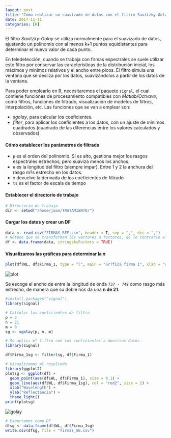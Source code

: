 ```yaml
---
layout: post
title: "Cómo realizar un suavizado de datos con el filtro Savitzky-Golay y R"
date: 2017-11-11
categories: [R]
---
```

El filtro *Savitzky-Golay* se utiliza normalmente para el suavizado de datos, ajustando un polinomio con al menos k+1 puntos equidistantes para determinar el nuevo valor de cada punto.

En teledetección, cuando se trabaja con firmas espectrales se suele utilizar este filtro por conservar las características de la distribución inicial, los máximos y mínimos relativos y el ancho entre picos. El filtro simula una ventana que se desliza por los datos, suavizándolos a partir de los datos de la ventana.

Para poder emplearlo en [R](https://cran.r-project.org/), necesitaremos el paquete `signal`, el cual contiene funciones de procesamiento compatibles con *Matlab/Octvave*, como filtros, funciones de filtrado, visualización de modelos de filtros, interpolación, etc. Las funciones que se van a emplear son:

- *sgolay*, para calcular los coeficientes.
- *filter*, para aplicar los coeficientes a los datos, con un ajuste de mínimos cuadrados (cuadrado de las diferencias entre los valores calculados y observados).


#### Cómo establecer los parámetros de filtrado
* `p`  es el orden del polinomio. Si es alto, gestiona mejor los rasgos espectrales estrechos, pero suaviza menos los anchos.
* `n` es la longitud del filtro (siempre impar). Entre 1 y 2 la anchura del rasgo m?s estrecho en los datos.
* `m` devuelve la derivada de los coeficientes de filtrado
* `ts` es el factor de escala de tiempo

#### Establecer el directorio de trabajo

```R
# Directorio de trabajo
dir <- setwd("/home/joan/TRATAMIENTO/")
```

#### Cargar los datos y crear un DF

```R
data <- read.csv("FIRMAS_REF.csv", header = T, sep = ",", dec = ",")
# Nótese que se transforman los vectores a factores, de lo contrario el filtro no funcionará
df <- data.frame(data, stringsAsFactors = TRUE)
```

#### Visualizamos las gráficas para determinar la *n*

```R
plot(df$WL, df$Firma_1, type = "l", main = "Gr?fica firma 1", xlab = "wavelength", ylab = "Reflectividad")
```
![plot](https://drive.google.com/open?id=1VcEqtlJdr-XDJpbJ57jRatukGjQkByVf)

Se escoge el ancho de entre la longitud de onda `737 - 748` como rasgo más estrecho, de manera que su doble nos da una **n de 21**.

```R
#install.packages("signal")
library(signal)

# Calcular los coeficientes de filtro
p = 3
n = 21
m = 0
sg <- sgolay(p, n, m)
```

```R
# Se aplica el filtro con los coeficientes a nuestros datos
library(signal)

df$Firma_1sg <- filter(sg, df$Firma_1)
```

```R
# Visualizamos el resultado
library(ggplot2)
plotsg <- ggplot(df) +
  geom_point(aes(df$WL, df$Firma_1), size = 0.1) +
  geom_line(aes(df$WL, df$Firma_1sg), col = "red2", size = 1) +
  xlab("Wavelength") +
  ylab("Reflectancia") +
  theme_light()
print(plotsg)
```
![golay](https://drive.google.com/open?id=1KOv1rV5NX5IlDBWM1QJc5SCqiYOxTwlI)


```R
# Exportamos como DF
dfsg <- data.frame(df$WL, df$Firma_1sg)
write.csv(dfsg, file = "firmas_SG.csv")
```
